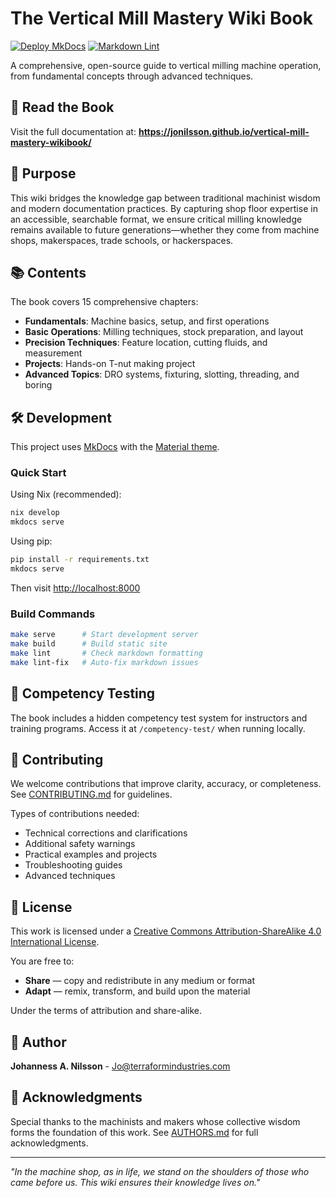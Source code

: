 # The Vertical Mill Mastery Wiki Book

[![Deploy MkDocs][deploy-badge]][deploy-url]
[![Markdown Lint][lint-badge]][lint-url]

A comprehensive, open-source guide to vertical milling machine operation, from
fundamental concepts through advanced techniques.

## 📖 Read the Book

Visit the full documentation at:
**<https://jonilsson.github.io/vertical-mill-mastery-wikibook/>**

## 🎯 Purpose

This wiki bridges the knowledge gap between traditional machinist wisdom and
modern documentation practices. By capturing shop floor expertise in an
accessible, searchable format, we ensure critical milling knowledge remains
available to future generations—whether they come from machine shops,
makerspaces, trade schools, or hackerspaces.

## 📚 Contents

The book covers 15 comprehensive chapters:

- **Fundamentals**: Machine basics, setup, and first operations
- **Basic Operations**: Milling techniques, stock preparation, and layout
- **Precision Techniques**: Feature location, cutting fluids, and measurement
- **Projects**: Hands-on T-nut making project
- **Advanced Topics**: DRO systems, fixturing, slotting, threading, and boring

## 🛠️ Development

This project uses [MkDocs](https://www.mkdocs.org/) with the
[Material theme](https://squidfunk.github.io/mkdocs-material/).

### Quick Start

Using Nix (recommended):

```bash
nix develop
mkdocs serve
```

Using pip:

```bash
pip install -r requirements.txt
mkdocs serve
```

Then visit <http://localhost:8000>

### Build Commands

```bash
make serve      # Start development server
make build      # Build static site
make lint       # Check markdown formatting
make lint-fix   # Auto-fix markdown issues
```

## 🧪 Competency Testing

The book includes a hidden competency test system for instructors and training
programs. Access it at `/competency-test/` when running locally.

## 🤝 Contributing

We welcome contributions that improve clarity, accuracy, or completeness.
See [CONTRIBUTING.md](docs/CONTRIBUTING.md) for guidelines.

Types of contributions needed:

- Technical corrections and clarifications
- Additional safety warnings
- Practical examples and projects
- Troubleshooting guides
- Advanced techniques

## 📄 License

This work is licensed under a
[Creative Commons Attribution-ShareAlike 4.0 International License][cc-by-sa].

You are free to:

- **Share** — copy and redistribute in any medium or format
- **Adapt** — remix, transform, and build upon the material

Under the terms of attribution and share-alike.

## 👥 Author

**Johanness A. Nilsson** - <Jo@terraformindustries.com>

## 🙏 Acknowledgments

Special thanks to the machinists and makers whose collective wisdom forms the
foundation of this work. See [AUTHORS.md](docs/AUTHORS.md) for full
acknowledgments.

---

*"In the machine shop, as in life, we stand on the shoulders of those who
came before us. This wiki ensures their knowledge lives on."*

[deploy-badge]: https://github.com/JoNilsson/vertical-mill-mastery-wikibook/actions/workflows/deploy-docs.yml/badge.svg
[deploy-url]: https://github.com/JoNilsson/vertical-mill-mastery-wikibook/actions/workflows/deploy-docs.yml
[lint-badge]: https://github.com/JoNilsson/vertical-mill-mastery-wikibook/actions/workflows/markdown-lint.yml/badge.svg
[lint-url]: https://github.com/JoNilsson/vertical-mill-mastery-wikibook/actions/workflows/markdown-lint.yml
[cc-by-sa]: https://creativecommons.org/licenses/by-sa/4.0/
